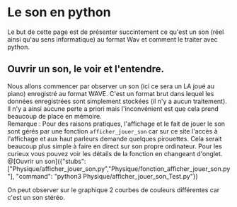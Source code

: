 # Le son en python

Le but de cette page est de présenter succintement ce qu'est un son (réel ainsi qu'au sens informatique) au format Wav et comment le traiter avec python.

## Ouvrir un son, le voir et l'entendre.

Nous allons commencer par observer un son (ici ce sera un LA joué au piano) enregistré au format WAVE. C'est un format brut dans lequel les données enregistrées sont simplement stockées (il n'y a aucun traitement). Il n'y a ainsi aucune perte a priori mais l'inconvénient est que cela prend beaucoup de place en mémoire.  
Remarque : Pour des raisons pratiques, l'affichage et le fait de jouer le son sont gérés par une fonction `afficher_jouer_son` car sur ce site l'accès à l'affichage et aux haut parleurs demande quelques pirouettes. Cela serait beaucoup plus simple à faire en direct sur son propre ordinateur. Pour les curieux vous pouvez voir les détails de la fonction en changeant d'onglet.
@[Ouvrir un son]({"stubs": ["Physique/afficher_jouer_son.py","Physique/fonction_afficher_jouer_son.py"], "command": "python3 Physique/afficher_jouer_son_Test.py"})

On peut observer sur le graphique 2 courbes de couleurs différentes car c'est un son stéréo.
